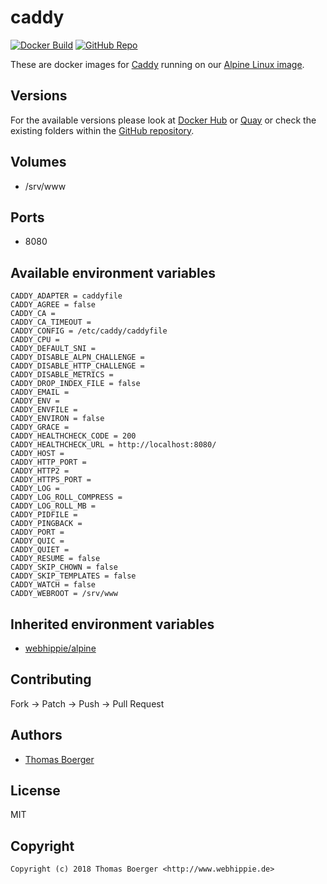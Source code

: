# caddy

[![Docker Build](https://github.com/dockhippie/caddy/actions/workflows/docker.yml/badge.svg)](https://github.com/dockhippie/caddy/actions/workflows/docker.yml) [![GitHub Repo](https://img.shields.io/badge/github-repo-yellowgreen)](https://github.com/dockhippie/caddy)

These are docker images for [Caddy][upstream] running on our
[Alpine Linux image][parent].

## Versions

For the available versions please look at [Docker Hub][dockerhub] or
[Quay][quayio] or check the existing folders within the
[GitHub repository][github].

## Volumes

*  /srv/www

## Ports

*  8080

## Available environment variables

```console
CADDY_ADAPTER = caddyfile
CADDY_AGREE = false
CADDY_CA =
CADDY_CA_TIMEOUT =
CADDY_CONFIG = /etc/caddy/caddyfile
CADDY_CPU =
CADDY_DEFAULT_SNI =
CADDY_DISABLE_ALPN_CHALLENGE =
CADDY_DISABLE_HTTP_CHALLENGE =
CADDY_DISABLE_METRICS =
CADDY_DROP_INDEX_FILE = false
CADDY_EMAIL =
CADDY_ENV =
CADDY_ENVFILE =
CADDY_ENVIRON = false
CADDY_GRACE =
CADDY_HEALTHCHECK_CODE = 200
CADDY_HEALTHCHECK_URL = http://localhost:8080/
CADDY_HOST =
CADDY_HTTP_PORT =
CADDY_HTTP2 =
CADDY_HTTPS_PORT =
CADDY_LOG =
CADDY_LOG_ROLL_COMPRESS =
CADDY_LOG_ROLL_MB =
CADDY_PIDFILE =
CADDY_PINGBACK =
CADDY_PORT =
CADDY_QUIC =
CADDY_QUIET =
CADDY_RESUME = false
CADDY_SKIP_CHOWN = false
CADDY_SKIP_TEMPLATES = false
CADDY_WATCH = false
CADDY_WEBROOT = /srv/www
```

## Inherited environment variables

*  [webhippie/alpine](https://github.com/dockhippie/alpine#available-environment-variables)

## Contributing

Fork -> Patch -> Push -> Pull Request

## Authors

*  [Thomas Boerger](https://github.com/tboerger)

## License

MIT

## Copyright

```console
Copyright (c) 2018 Thomas Boerger <http://www.webhippie.de>
```

[upstream]: https://caddyserver.com
[parent]: https://github.com/dockhippie/alpine
[dockerhub]: https://hub.docker.com/r/webhippie/caddy/tags
[quayio]: https://quay.io/repository/webhippie/caddy?tab=tags
[github]: https://github.com/dockhippie/caddy
